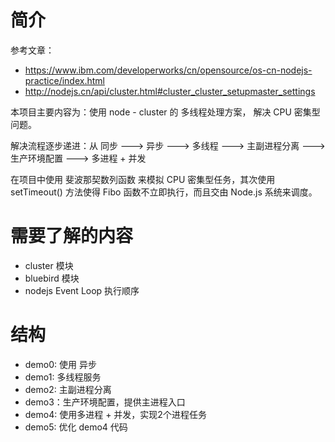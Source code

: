 # 简介 
参考文章：
- https://www.ibm.com/developerworks/cn/opensource/os-cn-nodejs-practice/index.html
- http://nodejs.cn/api/cluster.html#cluster_cluster_setupmaster_settings

本项目主要内容为：使用 node - cluster 的 多线程处理方案， 解决 CPU 密集型问题。

解决流程逐步递进：从 同步 ---> 异步 ---> 多线程 ---> 主副进程分离 ---> 生产环境配置 ---> 多进程 + 并发

在项目中使用 斐波那契数列函数 来模拟 CPU 密集型任务，其次使用 setTimeout() 方法使得 Fibo 函数不立即执行，而且交由 Node.js 系统来调度。

# 需要了解的内容
- cluster 模块
- bluebird 模块
- nodejs Event Loop 执行顺序

# 结构
- demo0: 使用 异步 
- demo1: 多线程服务
- demo2: 主副进程分离
- demo3：生产环境配置，提供主进程入口
- demo4: 使用多进程 + 并发，实现2个进程任务
- demo5: 优化 demo4 代码